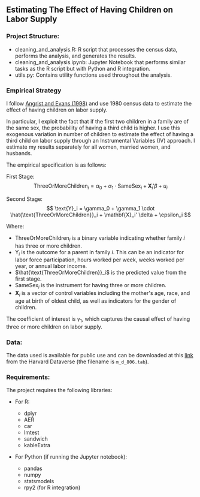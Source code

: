 ## Estimating The Effect of Having Children on Labor Supply

### Project Structure:

- cleaning_and_analysis.R: R script that processes the census data, performs the analysis, and generates the results.
- cleaning_and_analysis.ipynb: Jupyter Notebook that performs similar tasks as the R script but with Python and R integration.
- utils.py: Contains utility functions used throughout the analysis.

### Empirical Strategy

I follow [Angrist and Evans (1998)](http://piketty.pse.ens.fr/fichiers/enseig/ecoineg/articl/AngristEvans1998.pdf) and use 1980 census data to estimate the effect of having children on labor supply.

In particular, I exploit the fact that if the first two children in a family are of the same sex, the probability of having a third child is higher.
I use this exogenous variation in number of children to estimate the effect of having a third child on labor supply through an Instrumental Variables (IV) approach.
I estimate my results separately for all women, married women, and husbands.

The empirical specification is as follows:

First Stage:
$$
\text{ThreeOrMoreChildren}_i = \alpha_0 + \alpha_1 \cdot \text{SameSex}_i + \mathbf{X}_i' \beta + u_i
$$

Second Stage:
$$
\text{Y}_i = \gamma_0 + \gamma_1 \cdot \hat{\text{ThreeOrMoreChildren}}_i + \mathbf{X}_i' \delta + \epsilon_i
$$

Where:
- $\text{ThreeOrMoreChildren}_i$ is a binary variable indicating whether family $i$ has three or more children.
- $\text{Y}_i$ is the outcome for a parent in family $i$. This can be an indicator for labor force participation, hours worked per week, weeks worked per year, or annual labor income.
- $\hat{\text{ThreeOrMoreChildren}}_i$ is the predicted value from the first stage.
- $\text{SameSex}_i$ is the instrument for having three or more children.
- $\mathbf{X}_i$ is a vector of control variables including the mother's age, race, and age at birth of oldest child, as well as indicators for the gender of children.

The coefficient of interest is $\gamma_1$, which captures the causal effect of having three or more children on labor supply.

### Data:
The data used is available for public use and can be downloaded at this [link](https://dataverse.harvard.edu/dataset.xhtml?persistentId=hdl:1902.1/11288) from the Harvard Dataverse (the filename is `m_d_806.tab`).


### Requirements:
The project requires the following libraries:

- For R:
  - dplyr
  - AER
  - car
  - lmtest
  - sandwich
  - kableExtra

- For Python (if running the Jupyter notebook):
  - pandas
  - numpy
  - statsmodels
  - rpy2 (for R integration)
